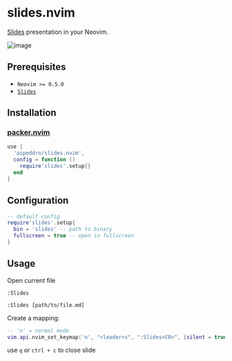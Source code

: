# slides.nvim

[Slides](https://github.com/maaslalani/slides) presentation in your Neovim.

![image](https://user-images.githubusercontent.com/16160544/135359624-a4772255-0fe7-4c3d-ba94-faa79ef66bce.png)

## Prerequisites

- `Neovim >= 0.5.0`
- [`Slides`](https://github.com/maaslalani/slides)

## Installation

### [packer.nvim](https://github.com/wbthomason/packer.nvim)

```lua
use {
  'aspeddro/slides.nvim',
  config = function ()
    require'slides'.setup{}
  end
}
```

## Configuration

```lua
-- default config
require'slides'.setup{
  bin = 'slides' -- path to binary
  fullscreen = true -- open in fullscreen
}
```

## Usage

Open current file

```
:Slides
```

```
:Slides [path/to/file.md]
```

Create a mapping:

```lua
-- 'n' = normal mode
vim.api.nvim_set_keymap('n', "<leader>s", ":Slides<CR>", {silent = true, noremap = true})
```

use `q` or `ctrl + c` to close slide
